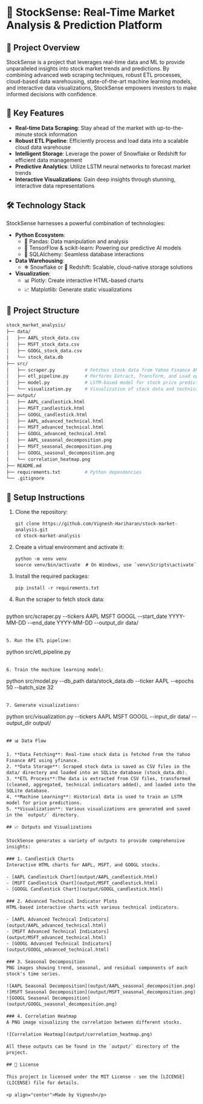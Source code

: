 # 🚀 StockSense: Real-Time Market Analysis & Prediction Platform

## 🌟 Project Overview
StockSense is a project that leverages real-time data and ML to provide unparalleled insights into stock market trends and predictions. By combining advanced web scraping techniques, robust ETL processes, cloud-based data warehousing, state-of-the-art machine learning models, and interactive data visualizations, StockSense empowers investors to make informed decisions with confidence.

## 🔑 Key Features
- **Real-time Data Scraping**: Stay ahead of the market with up-to-the-minute stock information
- **Robust ETL Pipeline**: Efficiently process and load data into a scalable cloud data warehouse
- **Intelligent Storage**: Leverage the power of Snowflake or Redshift for efficient data management
- **Predictive Analytics**: Utilize LSTM neural networks to forecast market trends
- **Interactive Visualizations**: Gain deep insights through stunning, interactive data representations

## 🛠 Technology Stack
StockSense harnesses a powerful combination of technologies:

- **Python Ecosystem**:
  - 🐼 Pandas: Data manipulation and analysis
  - 🧠 TensorFlow & scikit-learn: Powering our predictive AI models
  - 🔗 SQLAlchemy: Seamless database interactions
- **Data Warehousing**:
  - ❄ Snowflake or 🚀 Redshift: Scalable, cloud-native storage solutions
- **Visualization**:
  - 📊 Plotly: Create interactive HTML-based charts
  - 📈 Matplotlib: Generate static visualizations

## 📂 Project Structure

```bash
stock_market_analysis/
├── data/
│   ├── AAPL_stock_data.csv
│   ├── MSFT_stock_data.csv
│   ├── GOOGL_stock_data.csv
│   └── stock_data.db
├── src/
│   ├── scraper.py           # Fetches stock data from Yahoo Finance API
│   ├── etl_pipeline.py      # Performs Extract, Transform, and Load operations
│   ├── model.py             # LSTM-based model for stock price prediction
│   └── visualization.py     # Visualization of stock data and technical indicators
├── output/
│   ├── AAPL_candlestick.html
│   ├── MSFT_candlestick.html
│   ├── GOOGL_candlestick.html
│   ├── AAPL_advanced_technical.html
│   ├── MSFT_advanced_technical.html
│   ├── GOOGL_advanced_technical.html
│   ├── AAPL_seasonal_decomposition.png
│   ├── MSFT_seasonal_decomposition.png
│   ├── GOOGL_seasonal_decomposition.png
│   └── correlation_heatmap.png
├── README.md
├── requirements.txt         # Python dependencies
└── .gitignore

 ```

## 🚀 Setup Instructions

1. Clone the repository:
   ```
   git clone https://github.com/Vignesh-Hariharan/stock-market-analysis.git
   cd stock-market-analysis
   ```

2. Create a virtual environment and activate it:
   ```
   python -m venv venv
   source venv/bin/activate  # On Windows, use `venv\Scripts\activate`
   ```

3. Install the required packages:
   ```
   pip install -r requirements.txt
   ```

4. Run the scraper to fetch stock data:
   ```
  python src/scraper.py --tickers AAPL MSFT GOOGL --start_date YYYY-MM-DD --end_date YYYY-MM-DD --output_dir data/

   ```

5. Run the ETL pipeline:
   ```
  python src/etl_pipeline.py

   ```

6. Train the machine learning model:
   ```
  python src/model.py --db_path data/stock_data.db --ticker AAPL --epochs 50 --batch_size 32
   ```

7. Generate visualizations:
   ```
  python src/visualization.py --tickers AAPL MSFT GOOGL --input_dir data/ --output_dir output/
   ```

## 📊 Data Flow

1. **Data Fetching**: Real-time stock data is fetched from the Yahoo Finance API using yfinance.
2. **Data Storage**: Scraped stock data is saved as CSV files in the data/ directory and loaded into an SQLite database (stock_data.db).
3. **ETL Process**:The data is extracted from CSV files, transformed (cleaned, aggregated, technical indicators added), and loaded into the SQLite database.
4. **Machine Learning**: Historical data is used to train an LSTM model for price predictions.
5. **Visualization**: Various visualizations are generated and saved in the `output/` directory.

## 📈 Outputs and Visualizations

StockSense generates a variety of outputs to provide comprehensive insights:

### 1. Candlestick Charts
Interactive HTML charts for AAPL, MSFT, and GOOGL stocks.

- [AAPL Candlestick Chart](output/AAPL_candlestick.html)
- [MSFT Candlestick Chart](output/MSFT_candlestick.html)
- [GOOGL Candlestick Chart](output/GOOGL_candlestick.html)

### 2. Advanced Technical Indicator Plots
HTML-based interactive charts with various technical indicators.

- [AAPL Advanced Technical Indicators](output/AAPL_advanced_technical.html)
- [MSFT Advanced Technical Indicators](output/MSFT_advanced_technical.html)
- [GOOGL Advanced Technical Indicators](output/GOOGL_advanced_technical.html)

### 3. Seasonal Decomposition
PNG images showing trend, seasonal, and residual components of each stock's time series.

![AAPL Seasonal Decomposition](output/AAPL_seasonal_decomposition.png)
![MSFT Seasonal Decomposition](output/MSFT_seasonal_decomposition.png)
![GOOGL Seasonal Decomposition](output/GOOGL_seasonal_decomposition.png)

### 4. Correlation Heatmap
A PNG image visualizing the correlation between different stocks.

![Correlation Heatmap](output/correlation_heatmap.png)

All these outputs can be found in the `output/` directory of the project.

## 📜 License

This project is licensed under the MIT License - see the [LICENSE](LICENSE) file for details.

<p align="center">Made by Vignesh</p>

